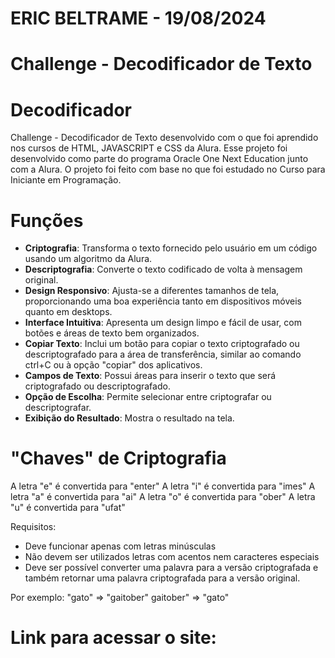 # ERIC BELTRAME - 19/08/2024
# Challenge - Decodificador de Texto

# Decodificador
Challenge - Decodificador de Texto desenvolvido com o que foi aprendido nos cursos de HTML, JAVASCRIPT e CSS da Alura.
Esse projeto foi desenvolvido como parte do programa Oracle One Next Education junto com a Alura. O projeto foi 
feito com base no que foi estudado no Curso para Iniciante em Programação.

# Funções
- **Criptografia**: Transforma o texto fornecido pelo usuário em um código usando um algoritmo da Alura.
- **Descriptografia**: Converte o texto codificado de volta à mensagem original.
- **Design Responsivo**: Ajusta-se a diferentes tamanhos de tela, proporcionando uma boa experiência tanto em dispositivos móveis quanto em desktops.
- **Interface Intuitiva**: Apresenta um design limpo e fácil de usar, com botões e áreas de texto bem organizados.
- **Copiar Texto**: Inclui um botão para copiar o texto criptografado ou descriptografado para a área de transferência, similar ao comando ctrl+C ou à opção "copiar" dos aplicativos.
- **Campos de Texto**: Possui áreas para inserir o texto que será criptografado ou descriptografado.
- **Opção de Escolha**: Permite selecionar entre criptografar ou descriptografar.
- **Exibição do Resultado**: Mostra o resultado na tela.

# "Chaves" de Criptografia
A letra "e" é convertida para "enter"
A letra "i" é convertida para "imes"
A letra "a" é convertida para "ai"
A letra "o" é convertida para "ober"
A letra "u" é convertida para "ufat"

Requisitos:
- Deve funcionar apenas com letras minúsculas
- Não devem ser utilizados letras com acentos nem caracteres especiais
- Deve ser possível converter uma palavra para a versão criptografada e também retornar uma palavra criptografada para a versão original.

Por exemplo:
"gato" => "gaitober"
gaitober" => "gato"

# Link para acessar o site: 

